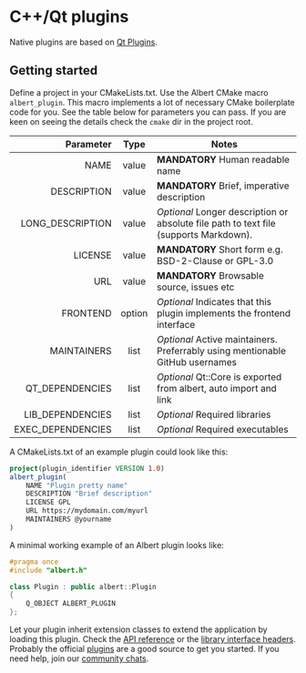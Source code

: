 # C++/Qt plugins

Native plugins are based on [Qt Plugins](https://doc.qt.io/qt-6/plugins-howto.html#the-low-level-api-extending-qt-applications).

## Getting started

Define a project in your CMakeLists.txt. Use the Albert CMake macro `albert_plugin`. This macro implements a lot of necessary CMake boilerplate code for you. See the table below for parameters you can pass. If you are keen on seeing the details check the `cmake` dir in the project root.

|         Parameter |  Type  | Notes                                                                                  |
|------------------:|:------:|----------------------------------------------------------------------------------------|
|              NAME | value  | **MANDATORY** Human readable name                                                      |
|       DESCRIPTION | value  | **MANDATORY** Brief, imperative description                                            |
|  LONG_DESCRIPTION | value  | *Optional* Longer description or absolute file path to text file (supports Markdown).  |
|           LICENSE | value  | **MANDATORY** Short form e.g. BSD-2-Clause or GPL-3.0                                  |
|               URL | value  | **MANDATORY** Browsable source, issues etc                                             |
|          FRONTEND | option | *Optional* Indicates that this plugin implements the frontend interface                |
|       MAINTAINERS |  list  | *Optional* Active maintainers. Preferrably using mentionable GitHub usernames          |
|   QT_DEPENDENCIES |  list  | *Optional* Qt::Core is exported from albert, auto import and link                      |
|  LIB_DEPENDENCIES |  list  | *Optional* Required libraries                                                          |
| EXEC_DEPENDENCIES |  list  | *Optional* Required executables                                                        |

A CMakeLists.txt of an example plugin could look like this:
```cmake
project(plugin_identifier VERSION 1.0)
albert_plugin(
    NAME "Plugin pretty name"
    DESCRIPTION "Brief description"
    LICENSE GPL
    URL https://mydomain.com/myurl
    MAINTAINERS @yourname
)
```

A minimal working example of an Albert plugin looks like:

```cpp
#pragma once
#include "albert.h"

class Plugin : public albert::Plugin
{
    Q_OBJECT ALBERT_PLUGIN
};
```

Let your plugin inherit extension classes to extend the application by loading this plugin. Check the [API reference](https://albertlauncher.github.io/reference/namespacealbert.html) or the [library interface headers](https://github.com/albertlauncher/albert/tree/master/include/albert). Probably the official [plugins](https://github.com/albertlauncher/plugins/tree/master/) are a good source to get you started. If you need help, join our [community chats](https://albertlauncher.github.io/help/#chats).
